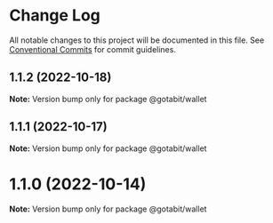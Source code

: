 # Change Log

All notable changes to this project will be documented in this file.
See [Conventional Commits](https://conventionalcommits.org) for commit guidelines.

## 1.1.2 (2022-10-18)

**Note:** Version bump only for package @gotabit/wallet





## 1.1.1 (2022-10-17)

**Note:** Version bump only for package @gotabit/wallet





# 1.1.0 (2022-10-14)

**Note:** Version bump only for package @gotabit/wallet
